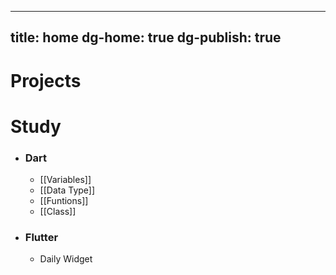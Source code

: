 
---
title: home
dg-home: true
dg-publish: true
---
# Projects

# Study
- ### Dart
  * [[Variables]]
  * [[Data Type]]
  * [[Funtions]]
  * [[Class]]

- ### Flutter
	- Daily Widget